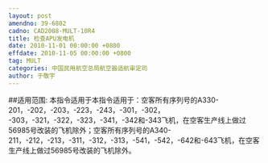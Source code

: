 ```yaml
---
layout: post
amendno: 39-6802
cadno: CAD2008-MULT-10R4
title: 检查APU发电机
date: 2010-11-01 00:00:00 +0800
effdate: 2010-11-05 00:00:00 +0800
tag: MULT
categories: 中国民用航空总局航空器适航审定司
author: 于敬宇
---
```


##适用范围:
本指令适用于本指令适用于：空客所有序列号的A330-201，-202，-203，-223，-243，-301，-302，
-303，-321，-322，-323，-341，-342和-343飞机，在空客生产线上做过56985号改装的飞机除外；空客所有序列号的A340-211，-212，-213，-311，-312，-313，-541，-542，-642和-643飞机，在空客生产线上做过56985号改装的飞机除外。

